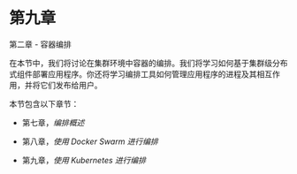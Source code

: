# 第九章

第二章 - 容器编排

在本节中，我们将讨论在集群环境中容器的编排。我们将学习如何基于集群级分布式组件部署应用程序。你还将学习编排工具如何管理应用程序的进程及其相互作用，并将它们发布给用户。

本节包含以下章节：

+   第七章，*编排概述*

+   第八章，*使用 Docker Swarm 进行编排*

+   第九章，*使用 Kubernetes 进行编排*
